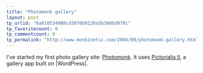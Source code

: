 ```yaml
---
title: "Photomonk gallery"
layout: post
tp_urlid: "6a010534988cd3970b0120a5b360bd970c"
tp_favoritecount: 0
tp_commentcount: 0
tp_permalink: "http://www.monkinetic.com/2004/09/photomonk-gallery.html"
---
```

I&#39;ve started my first photo gallery site: <a href="http://media.redmonk.net/photomonk">Photomonk</a>. It uses <a href="http://weblogtoolscollection.com/archives/2004/06/14/pictorialis-ii-ready-for-download/">Pictorialis II</a>, a gallery app built on |WordPress|.
